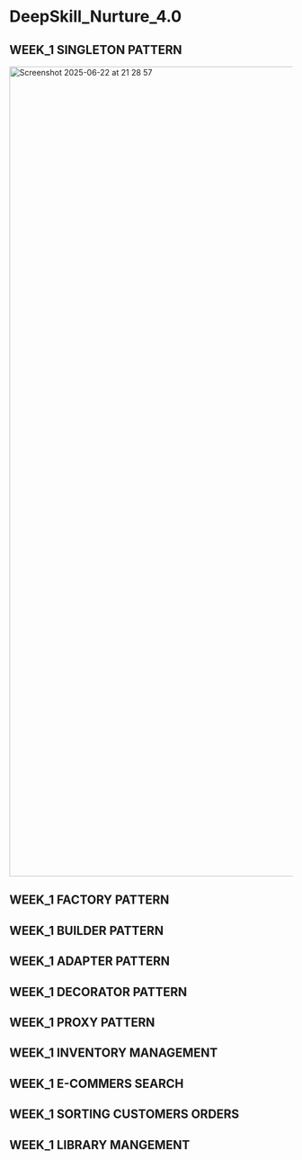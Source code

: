 # DeepSkill_Nurture_4.0
## WEEK_1 SINGLETON PATTERN
<img width="1440" alt="Screenshot 2025-06-22 at 21 28 57" src="https://github.com/user-attachments/assets/4ec0ef10-d59a-4118-b886-8d10fcb31423" />

## WEEK_1 FACTORY PATTERN
## WEEK_1 BUILDER PATTERN
## WEEK_1 ADAPTER PATTERN
## WEEK_1 DECORATOR PATTERN
## WEEK_1 PROXY PATTERN
## WEEK_1 INVENTORY MANAGEMENT
## WEEK_1 E-COMMERS SEARCH
## WEEK_1 SORTING CUSTOMERS ORDERS
## WEEK_1 LIBRARY MANGEMENT
